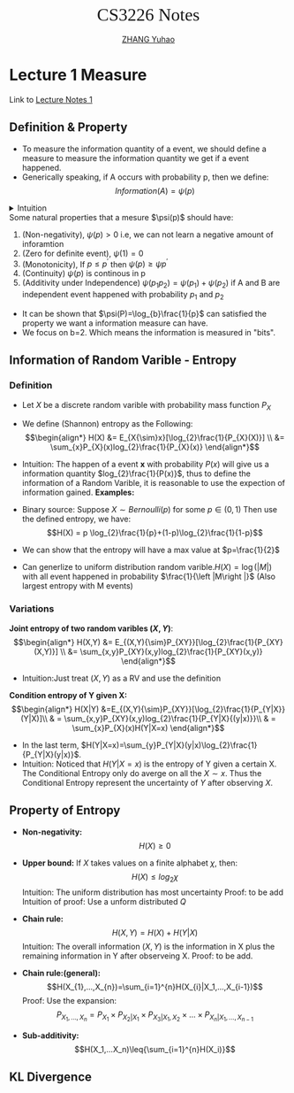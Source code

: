 <center><font face="font" size=6>CS3226 Notes</font></center>
</br>  
<center><a href="https://yzhanglp.com" title="personal website">ZHANG Yuhao</a></center>

# Lecture 1 Measure
Link to [Lecture Notes 1](../materials/01-Measures.pdf)
## Definition & Property
- To measure the information quantity of a event, we should define a measure to measure the information quantity we get if a event happened.
- Generically speaking, if A occurs with probability p, then we define:
  $$Information(A)=\psi(p)$$

<details> <summary>Intuition</summary>
 The intuition that we use <b>p</b> to measure the Information is can be understand as the happen of A change a random event A to a determinstic result. Thus the information quantity should be related with <b>p</b> 
 </details>
Some natural properties that a mesure $\psi(p)$ should have:  

1. (Non-negativity), $\psi(p)>0$ i.e, we can not learn a negative amount of inforamtion
2. (Zero for definite event), $\psi(1)=0$
3. (Monotonicity), If $p\leq{p^{'}}$ then $\psi(p)\ge{\psi{p^{'}}}$
4. (Continuity) $\psi(p)$ is continous in p
5. (Additivity under Independence) $\psi(p_{1}p_{2}) = \psi(p_1)+\psi(p_2)$ if A and B are independent event happened with probability $p_1$ and $p_2$

 - It can be shown that $\psi(P)=\log_{b}\frac{1}{p}$ can satisfied the property we want a information measure can have.
 - We focus on b=2. Which means the information is measured in "bits".
  
 ## Information of Random Varible - Entropy
 ### Definition
 - Let $X$ be a discrete random varible with probability mass function $P_X$
 - We define (Shannon) entropy as the Following:    
 $$\begin{align*}
 H(X) &= E_{X{\sim}x}[\log_{2}\frac{1}{P_{X}(X)}] \\
 &= \sum_{x}P_{X}(x)log_{2}\frac{1}{P_{X}(x)}
\end{align*}$$
- Intuition: The happen of a event **x** with probability $P(x)$ will give us a information quantity $log_{2}\frac{1}{P(x)}$, thus to define the information of a Random Varible, it is reasonable to use the expection of information gained.
**Examples:**
- Binary source:
 Suppose $X\sim{Bernoulli(p)}$ for some $p\in{(0,1)}$
 Then use the defined entropy, we have:
 $$H(X) = p \log_{2}\frac{1}{p}+(1-p)\log_{2}\frac{1}{1-p}$$

 - We can show that the entropy will have a max value at $p=\frac{1}{2}$
 - Can generlize to uniform distribution random varible.$H(X) = \log{(\left |M\right |)}$ with all event happened in probability $\frac{1}{\left |M\right |}$ (Also largest entropy with M events)
  
### Variations
**Joint entropy of two random varibles $(X,Y)$**: 
 $$\begin{align*}
 H(X,Y) &= E_{(X,Y){\sim}P_{XY}}[\log_{2}\frac{1}{P_{XY}(X,Y)}] \\
 &= \sum_{x,y}P_{XY}(x,y)log_{2}\frac{1}{P_{XY}(x,y)}
 \end{align*}$$
- Intuition:Just treat $(X,Y)$ as a RV and use the definition

**Condition entropy of Y given X:**
 $$\begin{align*} H(X|Y) &=E_{(X,Y){\sim}P_{XY}}[\log_{2}\frac{1}{P_{Y|X}}(Y|X)]\\
  & = \sum_{x,y}P_{XY}(x,y)log_{2}\frac{1}{P_{Y|X}{(y|x)}}\\
  & = \sum_{x}P_{X}(x)H(Y|X=x)
  \end{align*}$$

- In the last term, $H(Y|X=x)=\sum_{y}P_{Y|X}(y|x)\log_{2}\frac{1}{P_{Y|X}(y|x)}$.
- Intuition: Noticed that $H(Y|X=x)$ is the entropy of Y given a certain X. The Conditional Entropy only do averge on all the $X\sim{x}$. Thus the Conditional Entropy represent the uncertainty of $Y$ after observing $X$. 

## Property of Entropy
- **Non-negativity:** $$H(X)\ge{0}$$

- **Upper bound:** If $X$ takes values on a finite alphabet $\chi$, then:
 $$H(X)\leq{log_2{\chi}}$$
  Intuition: The uniform distribution has most uncertainty
  Proof: to be add
  Intuition of proof: Use a unform distributed $Q$

- **Chain rule:**
 $$H(X,Y)=H(X)+H(Y|X)$$
  Intuition: The overall information $(X,Y)$ is the information in X plus the remaining information in Y after observeing X.
Proof: to be add.

- **Chain rule:(general):**
 $$H(X_{1},...,X_{n})=\sum_{i=1}^{n}H(X_{i}|X_1,...,X_{i-1})$$
Proof: Use the expansion: 
 $$P_{X_1,...,X_n} = P_{X_1}\times{P_{X_2|X_1}}\times{P_{X_3|X_1,X_2}}\times...\times{P_{X_{n}|X_1,...,X_{n-1}}}$$
- **Sub-additivity:**
 $$H(X_1,...X_n)\leq{\sum_{i=1}^{n}H(X_i)}$$

## KL Divergence